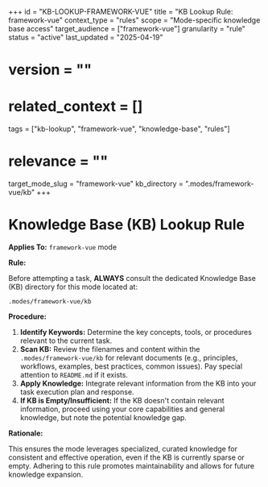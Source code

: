 +++
id = "KB-LOOKUP-FRAMEWORK-VUE"
title = "KB Lookup Rule: framework-vue"
context_type = "rules"
scope = "Mode-specific knowledge base access"
target_audience = ["framework-vue"]
granularity = "rule"
status = "active"
last_updated = "2025-04-19"
# version = ""
# related_context = []
tags = ["kb-lookup", "framework-vue", "knowledge-base", "rules"]
# relevance = ""
target_mode_slug = "framework-vue"
kb_directory = ".modes/framework-vue/kb"
+++

# Knowledge Base (KB) Lookup Rule

**Applies To:** `framework-vue` mode

**Rule:**

Before attempting a task, **ALWAYS** consult the dedicated Knowledge Base (KB) directory for this mode located at:

`.modes/framework-vue/kb`

**Procedure:**

1.  **Identify Keywords:** Determine the key concepts, tools, or procedures relevant to the current task.
2.  **Scan KB:** Review the filenames and content within the `.modes/framework-vue/kb` for relevant documents (e.g., principles, workflows, examples, best practices, common issues). Pay special attention to `README.md` if it exists.
3.  **Apply Knowledge:** Integrate relevant information from the KB into your task execution plan and response.
4.  **If KB is Empty/Insufficient:** If the KB doesn't contain relevant information, proceed using your core capabilities and general knowledge, but note the potential knowledge gap.

**Rationale:**

This ensures the mode leverages specialized, curated knowledge for consistent and effective operation, even if the KB is currently sparse or empty. Adhering to this rule promotes maintainability and allows for future knowledge expansion.